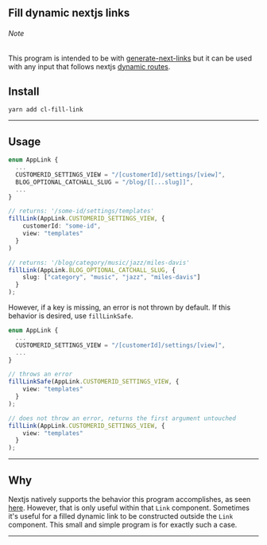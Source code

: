 ## Fill dynamic nextjs links

###### Note

This program is intended to be with [generate-next-links](https://github.com/Lindeneg/generate-next-links) but it can be used with any input that follows nextjs [dynamic routes](https://nextjs.org/docs/routing/dynamic-routes).

## Install

`yarn add cl-fill-link`

---

## Usage

```ts
enum AppLink {
  ...
  CUSTOMERID_SETTINGS_VIEW = "/[customerId]/settings/[view]",
  BLOG_OPTIONAL_CATCHALL_SLUG = "/blog/[[...slug]]",
  ...
}

// returns: '/some-id/settings/templates'
fillLink(AppLink.CUSTOMERID_SETTINGS_VIEW, {
    customerId: "some-id",
    view: "templates"
  }
)

// returns: '/blog/category/music/jazz/miles-davis'
fillLink(AppLink.BLOG_OPTIONAL_CATCHALL_SLUG, {
    slug: ["category", "music", "jazz", "miles-davis"]
  }
);
```

However, if a key is missing, an error is not thrown by default. If this behavior is desired, use `fillLinkSafe`.

```ts
enum AppLink {
  ...
  CUSTOMERID_SETTINGS_VIEW = "/[customerId]/settings/[view]",
  ...
}

// throws an error
fillLinkSafe(AppLink.CUSTOMERID_SETTINGS_VIEW, {
    view: "templates"
  }
);

// does not throw an error, returns the first argument untouched
fillLink(AppLink.CUSTOMERID_SETTINGS_VIEW, {
    view: "templates"
  }
);
```

---

## Why

Nextjs natively supports the behavior this program accomplishes, as seen [here](https://nextjs.org/docs/api-reference/next/link#with-url-object). However, that is only useful within that `Link` component. Sometimes it's useful for a filled dynamic link to be constructed outside the `Link` component. This small and simple program is for exactly such a case.

---
